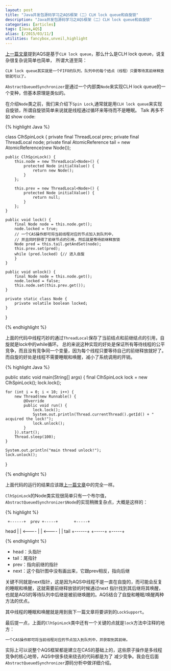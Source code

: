 ```yaml
---
layout: post
title: "Java并发包源码学习之AQS框架（二）CLH lock queue和自旋锁"
description: "Java并发包源码学习之AQS框架（二）CLH lock queue和自旋锁"
categories: [articles]
tags: [Java,AQS]
alias: [/2015/03/11/]
utilities: fancybox,unveil,highlight
---
```


[上一篇文章][1]提到AQS是基于`CLH lock queue`，那么什么是CLH lock queue，说复杂很复杂说简单也简单，
所谓大道至简：

	CLH lock queue其实就是一个FIFO的队列，队列中的每个结点（线程）只要等待其前继释放锁就可以了。


`AbstractQueuedSynchronizer`是通过一个内部类`Node`来实现CLH lock queue的一个变种，但基本原理是类似的。

在介绍`Node`类之前，我们来介绍下`Spin Lock`,通常就是用`CLH lock queue`来实现自旋锁，所谓自旋锁简单来说就是线程通过循环来等待而不是睡眠。
Talk 再多不如 show code:

{% highlight Java %}

class ClhSpinLock {
	private final ThreadLocal<Node> prev;
	private final ThreadLocal<Node> node;
	private final AtomicReference<Node> tail = new AtomicReference<Node>(new Node());

	public ClhSpinLock() {
		this.node = new ThreadLocal<Node>() {
			protected Node initialValue() {
				return new Node();
			}
		};

		this.prev = new ThreadLocal<Node>() {
			protected Node initialValue() {
				return null;
			}
		};
	}

	public void lock() {
		final Node node = this.node.get();
		node.locked = true;
		// 一个CAS操作即可将当前线程对应的节点加入到队列中，
		// 并且同时获得了前继节点的引用，然后就是等待前继释放锁
		Node pred = this.tail.getAndSet(node);
		this.prev.set(pred);
		while (pred.locked) {// 进入自旋
		}
	}

	public void unlock() {
		final Node node = this.node.get();
		node.locked = false;
		this.node.set(this.prev.get());
	}

	private static class Node {
		private volatile boolean locked;
	}
}

{% endhighlight %}


上面的代码中线程巧妙的通过`ThreadLocal`保存了当前结点和前继结点的引用，自旋就是lock中的while循环。
总的来说这种实现的好处是保证所有等待线程的公平竞争，而且没有竞争同一个变量，因为每个线程只要等待自己的前继释放就好了。
而自旋的好处是线程不需要睡眠和唤醒，减小了系统调用的开销。

{% highlight Java %}

public static void main(String[] args) {
    final ClhSpinLock lock = new ClhSpinLock();
    lock.lock();

    for (int i = 0; i < 10; i++) {
        new Thread(new Runnable() {
            @Override
            public void run() {
                lock.lock();
                System.out.println(Thread.currentThread().getId() + " acquired the lock!");
                lock.unlock();
            }
        }).start();
        Thread.sleep(100);
    }

    System.out.println("main thread unlock!");
    lock.unlock();
} 

{% endhighlight %}

上面代码的运行的结果应该跟[上一篇文章][1]中的完全一样。


`ClhSpinLock`的Node类实现很简单只有一个布尔值，`AbstractQueuedSynchronizer$Node`的实现稍微复杂点，大概是这样的：

{% highlight  %}

     +------+  prev +-----+       +-----+
head |      | <---- |     | <---- |     |  tail
     +------+       +-----+       +-----+

{% endhighlight %}


- head：头指针
- tail：尾指针
- prev：指向前继的指针
- next：这个指针图中没有画出来，它跟prev相反，指向后继


关键不同就是next指针，这是因为AQS中线程不是一直在自旋的，而可能会反复的睡眠和唤醒，这就需要前继释放锁的时候通过next
指针找到其后继将其唤醒，也就是AQS的等待队列中后继是被前继唤醒的。AQS结合了自旋和睡眠/唤醒两种方法的优点。

其中线程的睡眠和唤醒就是用到我下一篇文章将要讲到的`LockSupport`。


最后提一点，上面的`ClhSpinLock`类中还有一个关键的点就是`lock`方法中注释的地方：

	一个CAS操作即可将当前线程对应的节点加入到队列中，并获取到其前继。


实际上可以说整个AQS框架都是建立在CAS的基础上的，这些原子操作是多线程竞争的核心地带，AQS中很多绕来绕去的代码都是为了
减少竞争。我会在后面`AbstractQueuedSynchronizer`源码分析中做详细介绍。


[1]: http://jindong.io/2015/03/10/java-concurrent-package-aqs-overview/


